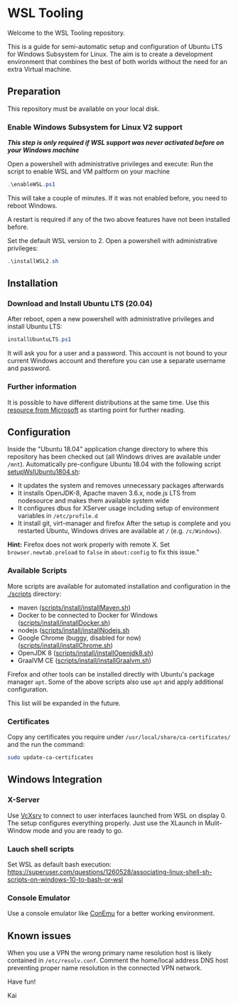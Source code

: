 WSL Tooling
===

Welcome to the WSL Tooling repository.

This is a guide for semi-automatic setup and configuration of Ubuntu LTS for Windows Subsystem for Linux.
The aim is to create a development environment that combines the best of both worlds without the need for an extra Virtual machine.


## Preparation
This repository must be available on your local disk.

### Enable Windows Subsystem for Linux V2 support
***This step is only required if WSL support was never activated before on your Windows machine*** 

Open a powershell with administrative privileges and execute:
Run the script to enable WSL and VM paltform on your machine
```powershell
.\enableWSL.ps1
```
This will take a couple of minutes. If it was not enabled before, you need to reboot Windows.

A restart is required if any of the two above features have not been installed before.

Set the default WSL version to 2. Open a powershell with administrative privileges:
```powershell
.\installWSL2.sh
```

## Installation

### Download and Install Ubuntu LTS (20.04)
After reboot, open a new powershell with administrative privileges and install Ubuntu LTS:
```powershell
installUbuntuLTS.ps1
```
It will ask you for a user and a password. This account is not bound to your current Windows account and therefore you can use a separate username and password.


### Further information
It is possible to have different distributions at the same time. Use this [resource from Microsoft](https://docs.microsoft.com/en-us/windows/wsl/wsl-config) as starting point for further reading.

## Configuration
Inside the "Ubuntu 18.04" application change directory to where this repository has been checked out (all Windows drives are available under `/mnt`).
Automatically pre-configure Ubuntu 18.04 with the following script [setupWslUbuntu1804.sh](./setupWslUbuntu1804.sh):
- It updates the system and removes unnecessary packages afterwards
- It installs OpenJDK-8, Apache maven 3.6.x, node.js LTS from nodesource and makes them available system wide
- It configures dbus for XServer usage including setup of environment variables in `/etc/profile.d`
- It install git, virt-manager and firefox
After the setup is complete and you restarted Ubuntu, Windows drives are available at `/` (e.g. `/c/Windows`).

**Hint:** Firefox does not work properly with remote X. Set `browser.newtab.preload` to `false` in `about:config` to fix this issue."

### Available Scripts
More scripts are available for automated installation and configuration in the [./scripts](./scripts) directory:
- maven ([scripts/install/installMaven.sh](./scripts/install/installMaven.sh))
- Docker to be connected to Docker for Windows ([scripts/install/installDocker.sh](./scripts/install/installDocker.sh))
- nodejs ([scripts/install/installNodejs.sh](./scripts/install/installNodejs.sh)
- Google Chrome (buggy, disabled for now) ([scripts/install/installChrome.sh](./scripts/install/installChrome.sh))
- OpenJDK 8 ([scripts/install/installOpenjdk8.sh](./scripts/install/installOpenjdk8.sh))
- GraalVM CE ([scripts/install/installGraalvm.sh](./scripts/install/installGraalvm.sh))

Firefox and other tools can be installed directly with Ubuntu's package manager `apt`. Some of the above scripts also use `apt` and apply additional configuration.

This list will be expanded in the future.

### Certificates
Copy any certificates you require under `/usr/local/share/ca-certificates/` and the run the command:
```bash
sudo update-ca-certificates
```

## Windows Integration

### X-Server
Use [VcXsrv](https://sourceforge.net/projects/vcxsrv/) to connect to user interfaces launched from WSL on display 0. The setup configures everything properly. Just use the XLaunch in Mulit-Window mode and you are ready to go.

### Lauch shell scripts
Set WSL as default bash execution:
https://superuser.com/questions/1260528/associating-linux-shell-sh-scripts-on-windows-10-to-bash-or-wsl

### Console Emulator
Use a console emulator like [ConEmu](https://conemu.github.io/) for a better working environment. 

## Known issues
When you use a VPN the wrong primary name resolution host is likely contained in `/etc/resolv.conf`. Comment the home/local address DNS host preventing proper name resolution in the connected VPN network.  


Have fun!

Kai
